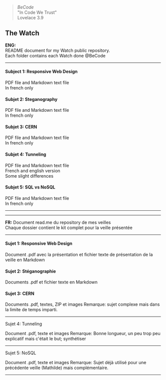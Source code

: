 > *BeCode* <br/>
"In Code We Trust" <br/>
Lovelace 3.9 <br/>

## The Watch

**ENG:**  
README document for my Watch public repository.  
Each folder contains each Watch done @BeCode  

-----

#### Subject 1: Responsive Web Design

PDF file and Markdown text file  
In french only

#### Subjet 2: Steganography

PDF file and Markdown text file  
In french only

#### Subjet 3: CERN

PDF file and Markdown text file  
In french only

#### Subjet 4: Tunneling

PDF file and Markdown text file  
French and english version  
Some slight differences  

#### Subjet 5: SQL vs NoSQL

PDF file and Markdown text file  
In french only  

------
------


**FR:**
Document read.me du repository de mes veilles  
Chaque dossier contient le kit complet pour la veille présentée

-----

#### Sujet 1: Responsive Web Design

Document .pdf avec la présentation et fichier texte de présentation de la veille en Markdown

#### Sujet 2: Stéganographie

Documents .pdf et fichier texte en Markdown

#### Sujet 3: CERN

Documents .pdf, textes, ZIP et images
Remarque: sujet complexe mais dans la limite de temps imparti.

-----
Sujet 4: Tunneling

Document .pdf, texte et images
Remarque: Bonne longueur, un peu trop peu explicatif mais c'était le but; synthétiser

-----
Sujet 5: NoSQL

Document .pdf, texte et images
Remarque: Sujet déjà utilisé pour une précédente veille (Mathilde) mais complémentaire.

-----
